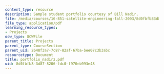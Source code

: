 ```yaml
---
content_type: resource
description: Sample student portfolio courtesy of Bill Nadir.
file: /media/courses/16-851-satellite-engineering-fall-2003/8d0fbfb83d878206fdc0f970eb993e48_portfolio_nadir2.pdf
file_type: application/pdf
learning_resource_types:
- Projects
ocw_type: OCWFile
parent_title: Projects
parent_type: CourseSection
parent_uid: 2648f3a7-7c87-82af-67ba-bee07c3b3abc
resourcetype: Document
title: portfolio_nadir2.pdf
uid: 8d0fbfb8-3d87-8206-fdc0-f970eb993e48
---
```

